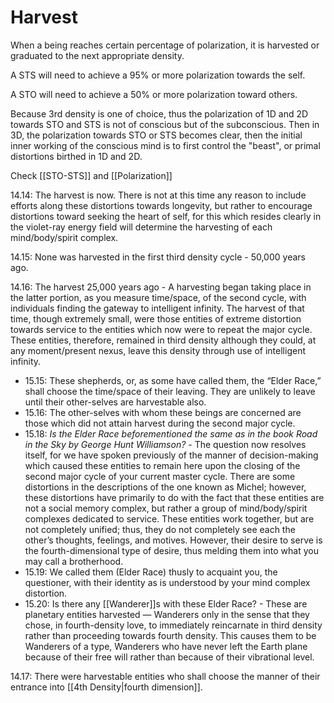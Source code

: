 # Harvest
When a being reaches certain percentage of polarization, it is harvested or graduated to the next appropriate density.

A STS will need to achieve a 95% or more polarization towards the self.

A STO will need to achieve a 50% or more polarization toward others.

Because 3rd density is one of choice, thus the polarization of 1D and 2D towards STO and STS is not of conscious but of the subconscious. Then in 3D, the polarization towards STO or STS becomes clear, then the initial inner working of the conscious mind is to first control the "beast", or primal distortions birthed in 1D and 2D.

Check [[STO-STS]] and [[Polarization]]

14.14: The harvest is now. There is not at this time any reason to include efforts along these distortions towards longevity, but rather to encourage distortions toward seeking the heart of self, for this which resides clearly in the violet-ray energy field will determine the harvesting of each mind/body/spirit complex.

14.15: None was harvested in the first third density cycle - 50,000 years ago.

14.16: The harvest 25,000 years ago - A harvesting began taking place in the latter portion, as you measure time/space, of the second cycle, with individuals finding the gateway to intelligent infinity. The harvest of that time, though extremely small, were those entities of extreme distortion towards service to the entities which now were to repeat the major cycle. These entities, therefore, remained in third density although they could, at any moment/present nexus, leave this density through use of intelligent infinity.
- 15.15: These shepherds, or, as some have called them, the “Elder Race,” shall choose the time/space of their leaving. They are unlikely to leave until their other-selves are harvestable also.
- 15.16: The other-selves with whom these beings are concerned are those which did not attain harvest during the second major cycle.
- 15.18: *Is the Elder Race beforementioned the same as in the book Road in the Sky by George Hunt Williamson?* - The question now resolves itself, for we have spoken previously of the manner of decision-making which caused these entities to remain here upon the closing of the second major cycle of your current master cycle. There are some distortions in the descriptions of the one known as Michel; however, these distortions have primarily to do with the fact that these entities are not a social memory complex, but rather a group of mind/body/spirit complexes dedicated to service. These entities work together, but are not completely unified; thus, they do not completely see each the other’s thoughts, feelings, and motives. However, their desire to serve is the fourth-dimensional type of desire, thus melding them into what you may call a brotherhood.
- 15.19: We called them (Elder Race) thusly to acquaint you, the questioner, with their identity as is understood by your mind complex distortion.
- 15.20: Is there any [[Wanderer]]s with these Elder Race? - These are planetary entities harvested — Wanderers only in the sense that they chose, in fourth-density love, to immediately reincarnate in third density rather than proceeding towards fourth density. This causes them to be Wanderers of a type, Wanderers who have never left the Earth plane because of their free will rather than because of their vibrational level.

14.17: There were harvestable entities who shall choose the manner of their entrance into [[4th Density|fourth dimension]].